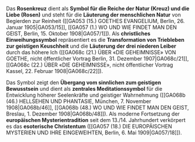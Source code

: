 
Das **Rosenkreuz** dient als **Symbol für die Reiche der Natur (Kreuz) und die Liebe (Rosen)** und steht für die **Läuterung der menschlichen Natur** von Begierden zur Reinheit ([[GA053 (15.) GOETHES EVANGELIUM, Berlin, 26. Januar 1905|GA053/15]], [[GA057 (1.) WO UND WIE FINDET MAN DEN GEIST, Berlin, 15. Oktober 1908|GA057/1]]). Als **christliches Einweihungssymbol** repräsentiert es die **Transformation von Triebleben zur geistigen Keuschheit** und die **Läuterung der drei niederen Leiber** durch das höhere Ich ([[GA068c (21.) ÜBER «DIE GEHEIMNISSE» VON GOETHE, nicht öffentlicher Vortrag Berlin, 31. Dezember 1907|GA068c/21]], [[GA068c (22.) ÜBER «DIE GEHEIMNISSE», nicht öffentlicher Vortrag Kassel, 22. Februar 1908|GA068c/22]]).

Das Symbol zeigt den **Übergang vom sinnlichen zum geistigen Bewusstsein** und dient als **zentrales Meditationssymbol** für die Entwicklung höherer Seelenkräfte und geistiger Wahrnehmung ([[GA068b (46.) HELLSEHEN UND PHANTASIE, München, 7. November 1908|GA068b/46]], [[GA068b (48.) WO UND WIE FINDET MAN DEN GEIST, Breslau, 1. Dezember 1908|GA068b/48]]). Als moderne Fortsetzung der **europäischen Mysterientradition** seit dem 13./14. Jahrhundert verkörpert es das **esoterische Christentum** ([[GA057 (18.) DIE EUROPÄISCHEN MYSTERIEN UND IHRE EINGEWEIHTEN, Berlin, 6. Mai 1909|GA057/18]]).
